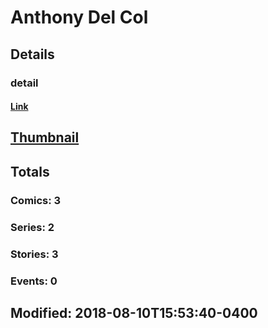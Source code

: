 # Anthony  Del Col 
## Details
### detail
#### [Link](http://marvel.com/comics/creators/13578/anthony_del_col?utm_campaign=apiRef&utm_source=225578a89fc76f3d20fbffda5d17a88d)
## [Thumbnail](http://i.annihil.us/u/prod/marvel/i/mg/b/40/image_not_available.jpg)
## Totals
### Comics: 3
### Series: 2
### Stories: 3
### Events: 0
## Modified: 2018-08-10T15:53:40-0400